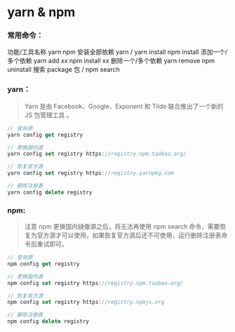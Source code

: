# yarn & npm

### 常用命令：

功能/工具名称	                                   yarn	                                   npm
安装全部依赖	                             yarn / yarn install	                     npm install
添加一个/多个依赖	                    yarn add xx	                              npm install xx
删除一个/多个依赖	                    yarn remove	                              npm uninstall
搜索 package 包	                                /	                                       npm search

### yarn：

> Yarn 是由 Facebook、Google、Exponent 和 Tilde 联合推出了一个新的 JS 包管理工具 。
> 

```jsx
// 查询源
yarn config get registry

// 更换国内源
yarn config set registry https://registry.npm.taobao.org/

// 恢复官方源
yarn config set registry https://registry.yarnpkg.com

// 删除注册表
yarn config delete registry
```

### npm:

> 注意 npm 更换国内镜像源之后，将无法再使用 npm search 命令，需要恢复为官方源才可以使用，如果恢复官方源后还不可使用，运行删除注册表命令后重试即可。
> 

```jsx
// 查询源
npm config get registry

// 更换国内源
npm config set registry https://registry.npm.taobao.org/

// 恢复官方源
npm config set registry https://registry.npmjs.org

// 删除注册表
npm config delete registry
```